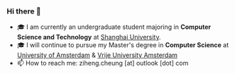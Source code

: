 ### Hi there 👋

- 🎓 I am currently an undergraduate student majoring in **Computer Science and Technology** at [Shanghai University](https://www.shu.edu.cn/).
- 🎓 I will continue to pursue my Master's degree in **Computer Science** at [University of Amsterdam](https://www.uva.nl/en?cb) \& [Vrije University Amsterdam](https://www.vu.nl/en/)
- 📫 How to reach me: ziheng.cheung [at] outlook [dot] com

<!--
**zzheng2020/zzheng2020** is a ✨ _special_ ✨ repository because its `README.md` (this file) appears on your GitHub profile.

Here are some ideas to get you started:

- 🔭 I’m currently working on ...
- 🌱 I’m currently learning ...
- 👯 I’m looking to collaborate on ...
- 🤔 I’m looking for help with ...
- 💬 Ask me about ...
- 📫 How to reach me: ...
- 😄 Pronouns: ...
- ⚡ Fun fact: ...
-->
